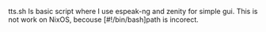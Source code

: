 tts.sh Is basic script where I use espeak-ng and zenity for simple gui.
This is not work on NixOS, becouse [#!/bin/bash]path is incorect.
